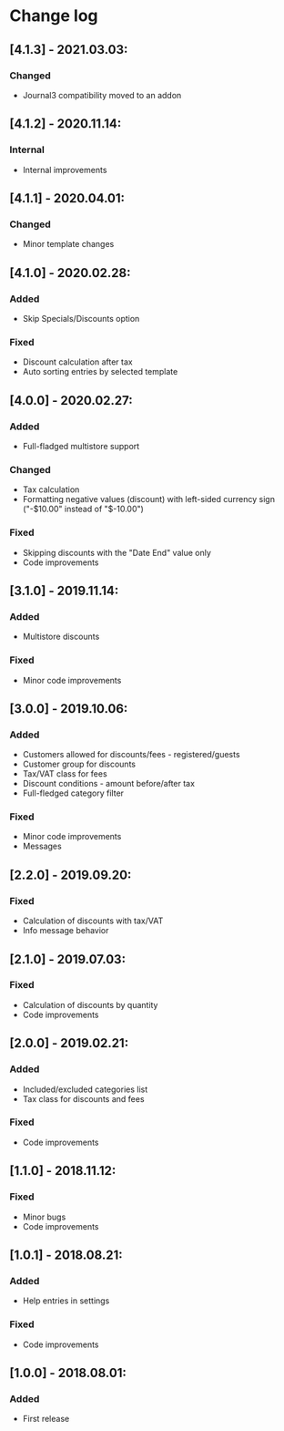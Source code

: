 # Change log

## [4.1.3] - 2021.03.03:
### Changed
- Journal3 compatibility moved to an addon

## [4.1.2] - 2020.11.14:
### Internal
- Internal improvements

## [4.1.1] - 2020.04.01:
### Changed
- Minor template changes

## [4.1.0] - 2020.02.28:
### Added
- Skip Specials/Discounts option
### Fixed
- Discount calculation after tax
- Auto sorting entries by selected template

## [4.0.0] - 2020.02.27:
### Added
- Full-fladged multistore support
### Changed
- Tax calculation
- Formatting negative values (discount) with left-sided currency sign ("-$10.00" instead of "$-10.00")
### Fixed
- Skipping discounts with the "Date End" value only
- Code improvements

## [3.1.0] - 2019.11.14:
### Added
- Multistore discounts
### Fixed
- Minor code improvements

## [3.0.0] - 2019.10.06:
### Added
- Customers allowed for discounts/fees - registered/guests
- Customer group for discounts
- Tax/VAT class for fees
- Discount conditions - amount before/after tax
- Full-fledged category filter
### Fixed
- Minor code improvements
- Messages

## [2.2.0] - 2019.09.20:
### Fixed
- Calculation of discounts with tax/VAT
- Info message behavior

## [2.1.0] - 2019.07.03:
### Fixed
- Calculation of discounts by quantity
- Code improvements

## [2.0.0] - 2019.02.21:
### Added
- Included/excluded categories list
- Tax class for discounts and fees
### Fixed
- Code improvements

## [1.1.0] - 2018.11.12:
### Fixed
- Minor bugs
- Code improvements

## [1.0.1] - 2018.08.21:
### Added
- Help entries in settings
### Fixed
- Code improvements

## [1.0.0] - 2018.08.01:
### Added
- First release
